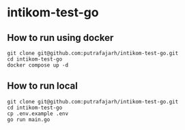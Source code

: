 # intikom-test-go
 
## How to run using docker

```
git clone git@github.com:putrafajarh/intikom-test-go.git
cd intikom-test-go
docker compose up -d
```

## How to run local

```
git clone git@github.com:putrafajarh/intikom-test-go.git
cd intikom-test-go
cp .env.example .env
go run main.go
```